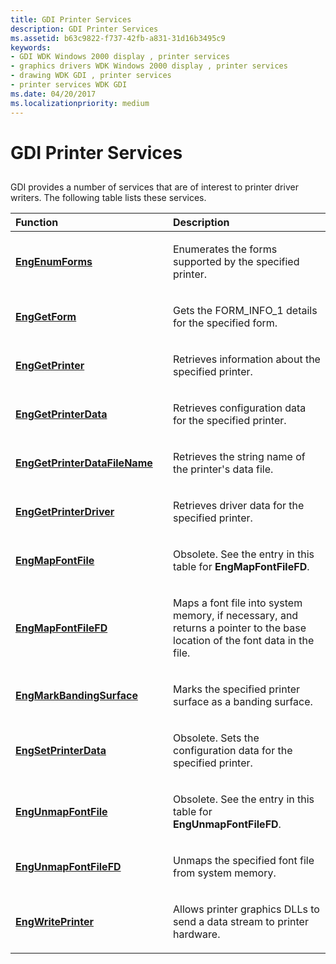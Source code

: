 ```yaml
---
title: GDI Printer Services
description: GDI Printer Services
ms.assetid: b63c9822-f737-42fb-a831-31d16b3495c9
keywords:
- GDI WDK Windows 2000 display , printer services
- graphics drivers WDK Windows 2000 display , printer services
- drawing WDK GDI , printer services
- printer services WDK GDI
ms.date: 04/20/2017
ms.localizationpriority: medium
---
```


# GDI Printer Services


## <span id="ddk_gdi_printer_services_gg"></span><span id="DDK_GDI_PRINTER_SERVICES_GG"></span>


GDI provides a number of services that are of interest to printer driver writers. The following table lists these services.

<table>
<colgroup>
<col width="50%" />
<col width="50%" />
</colgroup>
<thead>
<tr class="header">
<th align="left">Function</th>
<th align="left">Description</th>
</tr>
</thead>
<tbody>
<tr class="odd">
<td align="left"><p><a href="https://msdn.microsoft.com/library/windows/hardware/ff564850" data-raw-source="[&lt;strong&gt;EngEnumForms&lt;/strong&gt;](https://msdn.microsoft.com/library/windows/hardware/ff564850)"><strong>EngEnumForms</strong></a></p></td>
<td align="left"><p>Enumerates the forms supported by the specified printer.</p></td>
</tr>
<tr class="even">
<td align="left"><p><a href="https://msdn.microsoft.com/library/windows/hardware/ff564938" data-raw-source="[&lt;strong&gt;EngGetForm&lt;/strong&gt;](https://msdn.microsoft.com/library/windows/hardware/ff564938)"><strong>EngGetForm</strong></a></p></td>
<td align="left"><p>Gets the FORM_INFO_1 details for the specified form.</p></td>
</tr>
<tr class="odd">
<td align="left"><p><a href="https://msdn.microsoft.com/library/windows/hardware/ff564945" data-raw-source="[&lt;strong&gt;EngGetPrinter&lt;/strong&gt;](https://msdn.microsoft.com/library/windows/hardware/ff564945)"><strong>EngGetPrinter</strong></a></p></td>
<td align="left"><p>Retrieves information about the specified printer.</p></td>
</tr>
<tr class="even">
<td align="left"><p><a href="https://msdn.microsoft.com/library/windows/hardware/ff564948" data-raw-source="[&lt;strong&gt;EngGetPrinterData&lt;/strong&gt;](https://msdn.microsoft.com/library/windows/hardware/ff564948)"><strong>EngGetPrinterData</strong></a></p></td>
<td align="left"><p>Retrieves configuration data for the specified printer.</p></td>
</tr>
<tr class="odd">
<td align="left"><p><a href="https://msdn.microsoft.com/library/windows/hardware/ff564951" data-raw-source="[&lt;strong&gt;EngGetPrinterDataFileName&lt;/strong&gt;](https://msdn.microsoft.com/library/windows/hardware/ff564951)"><strong>EngGetPrinterDataFileName</strong></a></p></td>
<td align="left"><p>Retrieves the string name of the printer's data file.</p></td>
</tr>
<tr class="even">
<td align="left"><p><a href="https://msdn.microsoft.com/library/windows/hardware/ff564954" data-raw-source="[&lt;strong&gt;EngGetPrinterDriver&lt;/strong&gt;](https://msdn.microsoft.com/library/windows/hardware/ff564954)"><strong>EngGetPrinterDriver</strong></a></p></td>
<td align="left"><p>Retrieves driver data for the specified printer.</p></td>
</tr>
<tr class="odd">
<td align="left"><p><a href="https://msdn.microsoft.com/library/windows/hardware/ff564972" data-raw-source="[&lt;strong&gt;EngMapFontFile&lt;/strong&gt;](https://msdn.microsoft.com/library/windows/hardware/ff564972)"><strong>EngMapFontFile</strong></a></p></td>
<td align="left"><p>Obsolete. See the entry in this table for <strong>EngMapFontFileFD</strong>.</p></td>
</tr>
<tr class="even">
<td align="left"><p><a href="https://msdn.microsoft.com/library/windows/hardware/ff564973" data-raw-source="[&lt;strong&gt;EngMapFontFileFD&lt;/strong&gt;](https://msdn.microsoft.com/library/windows/hardware/ff564973)"><strong>EngMapFontFileFD</strong></a></p></td>
<td align="left"><p>Maps a font file into system memory, if necessary, and returns a pointer to the base location of the font data in the file.</p></td>
</tr>
<tr class="odd">
<td align="left"><p><a href="https://msdn.microsoft.com/library/windows/hardware/ff564975" data-raw-source="[&lt;strong&gt;EngMarkBandingSurface&lt;/strong&gt;](https://msdn.microsoft.com/library/windows/hardware/ff564975)"><strong>EngMarkBandingSurface</strong></a></p></td>
<td align="left"><p>Marks the specified printer surface as a banding surface.</p></td>
</tr>
<tr class="even">
<td align="left"><p><a href="https://msdn.microsoft.com/library/windows/hardware/ff565020" data-raw-source="[&lt;strong&gt;EngSetPrinterData&lt;/strong&gt;](https://msdn.microsoft.com/library/windows/hardware/ff565020)"><strong>EngSetPrinterData</strong></a></p></td>
<td align="left"><p>Obsolete. Sets the configuration data for the specified printer.</p></td>
</tr>
<tr class="odd">
<td align="left"><p><a href="https://msdn.microsoft.com/library/windows/hardware/ff565441" data-raw-source="[&lt;strong&gt;EngUnmapFontFile&lt;/strong&gt;](https://msdn.microsoft.com/library/windows/hardware/ff565441)"><strong>EngUnmapFontFile</strong></a></p></td>
<td align="left"><p>Obsolete. See the entry in this table for <strong>EngUnmapFontFileFD</strong>.</p></td>
</tr>
<tr class="even">
<td align="left"><p><a href="https://msdn.microsoft.com/library/windows/hardware/ff565445" data-raw-source="[&lt;strong&gt;EngUnmapFontFileFD&lt;/strong&gt;](https://msdn.microsoft.com/library/windows/hardware/ff565445)"><strong>EngUnmapFontFileFD</strong></a></p></td>
<td align="left"><p>Unmaps the specified font file from system memory.</p></td>
</tr>
<tr class="odd">
<td align="left"><p><a href="https://msdn.microsoft.com/library/windows/hardware/ff565467" data-raw-source="[&lt;strong&gt;EngWritePrinter&lt;/strong&gt;](https://msdn.microsoft.com/library/windows/hardware/ff565467)"><strong>EngWritePrinter</strong></a></p></td>
<td align="left"><p>Allows printer graphics DLLs to send a data stream to printer hardware.</p></td>
</tr>
</tbody>
</table>

 

 

 





